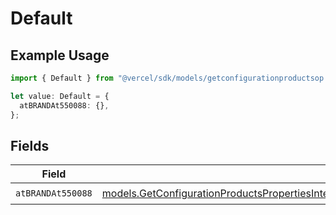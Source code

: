 # Default

## Example Usage

```typescript
import { Default } from "@vercel/sdk/models/getconfigurationproductsop.js";

let value: Default = {
  atBRANDAt550088: {},
};
```

## Fields

| Field                                                                                                                                                                                                                                                                      | Type                                                                                                                                                                                                                                                                       | Required                                                                                                                                                                                                                                                                   | Description                                                                                                                                                                                                                                                                |
| -------------------------------------------------------------------------------------------------------------------------------------------------------------------------------------------------------------------------------------------------------------------------- | -------------------------------------------------------------------------------------------------------------------------------------------------------------------------------------------------------------------------------------------------------------------------- | -------------------------------------------------------------------------------------------------------------------------------------------------------------------------------------------------------------------------------------------------------------------------- | -------------------------------------------------------------------------------------------------------------------------------------------------------------------------------------------------------------------------------------------------------------------------- |
| `atBRANDAt550088`                                                                                                                                                                                                                                                          | [models.GetConfigurationProductsPropertiesIntegrationsResponse200ApplicationJSONResponseBodyProductsMetadataSchemaAtBRANDAt550088](../models/getconfigurationproductspropertiesintegrationsresponse200applicationjsonresponsebodyproductsmetadataschemaatbrandat550088.md) | :heavy_check_mark:                                                                                                                                                                                                                                                         | N/A                                                                                                                                                                                                                                                                        |